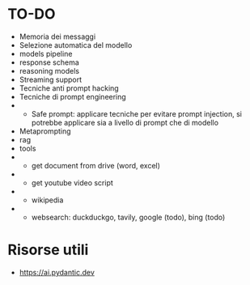 # TO-DO

- Memoria dei messaggi
- Selezione automatica del modello
- models pipeline
- response schema
- reasoning models
- Streaming support
- Tecniche anti prompt hacking
- Tecniche di prompt engineering
- - Safe prompt: applicare tecniche per evitare prompt injection, si potrebbe applicare sia a livello di prompt che di modello
- Metaprompting
- rag
- tools
- - get document from drive (word, excel)
- - get youtube video script
- - wikipedia
- - websearch: duckduckgo, tavily, google (todo), bing (todo)


# Risorse utili

- https://ai.pydantic.dev
